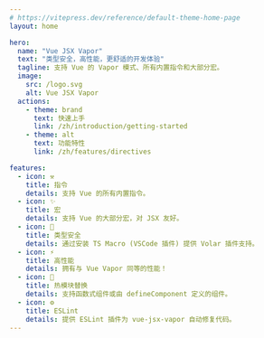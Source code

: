 ```yaml
---
# https://vitepress.dev/reference/default-theme-home-page
layout: home

hero:
  name: "Vue JSX Vapor"
  text: "类型安全，高性能，更舒适的开发体验"
  tagline: 支持 Vue 的 Vapor 模式、所有内置指令和大部分宏。
  image:
    src: /logo.svg
    alt: Vue JSX Vapor
  actions:
    - theme: brand
      text: 快速上手
      link: /zh/introduction/getting-started
    - theme: alt
      text: 功能特性
      link: /zh/features/directives

features:
  - icon: ⚒️ ️
    title: 指令
    details: 支持 Vue 的所有内置指令。
  - icon: ✨
    title: 宏
    details: 支持 Vue 的大部分宏，对 JSX 友好。
  - icon: 🦾
    title: 类型安全
    details: 通过安装 TS Macro (VSCode 插件) 提供 Volar 插件支持。
  - icon: ⚡️
    title: 高性能
    details: 拥有与 Vue Vapor 同等的性能！
  - icon: 🌈
    title: 热模块替换
    details: 支持函数式组件或由 defineComponent 定义的组件。
  - icon: ⚙️
    title: ESLint
    details: 提供 ESLint 插件为 vue-jsx-vapor 自动修复代码。
---
```


